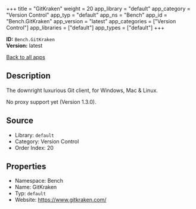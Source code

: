 ﻿+++
title = "GitKraken"
weight = 20
app_library = "default"
app_category = "Version Control"
app_typ = "default"
app_ns = "Bench"
app_id = "Bench.GitKraken"
app_version = "latest"
app_categories = ["Version Control"]
app_libraries = ["default"]
app_types = ["default"]
+++

**ID:** `Bench.GitKraken`  
**Version:** latest  
<!--more-->

[Back to all apps](/apps/)

## Description
The downright luxurious Git client, for Windows, Mac & Linux.

No proxy support yet (Version 1.3.0).

## Source

* Library: `default`
* Category: Version Control
* Order Index: 20

## Properties

* Namespace: Bench
* Name: GitKraken
* Typ: `default`
* Website: <https://www.gitkraken.com/>

